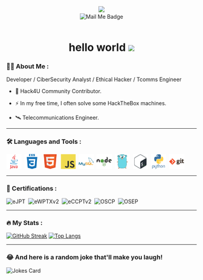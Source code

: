 <div id="header" align="center">
  <img src="https://media.giphy.com/media/l41lS0A0EAL8sfQha/giphy.gif" width="100"/>
  <div id="badges">
  <a mailto="mrdoiman@proton.me">
    <img src="https://img.shields.io/badge/Mail%20Me-red?logo=gmail&logoColor=white&style=for-the-badge" alt="Mail Me Badge"/>
  </a>
  </div>
  <img src="https://komarev.com/ghpvc/?username=mrdoiman&style=flat-square&color=blue" alt=""/>
  <h1>
  hello world
  <img src="https://media.giphy.com/media/hvRJCLFzcasrR4ia7z/giphy.gif" width="30px"/>
  </h1>
</div>

### :man_technologist: About Me :
Developer / CiberSecurity Analyst / Ethical Hacker / Tcomms Engineer
- :telescope: Hack4U Community Contributor.

- :zap: In my free time, I often solve some HackTheBox machines.
- 🛰️ Telecommunications Engineer.
---

### :hammer_and_wrench: Languages and Tools :

<div>
  <img src="https://github.com/devicons/devicon/blob/master/icons/java/java-original-wordmark.svg" title="Java" alt="Java" width="40" height="40"/>&nbsp;
  <img src="https://github.com/devicons/devicon/blob/master/icons/css3/css3-plain-wordmark.svg"  title="CSS3" alt="CSS" width="40" height="40"/>&nbsp;
  <img src="https://github.com/devicons/devicon/blob/master/icons/html5/html5-original.svg" title="HTML5" alt="HTML" width="40" height="40"/>&nbsp;
  <img src="https://github.com/devicons/devicon/blob/master/icons/javascript/javascript-original.svg" title="JavaScript" alt="JavaScript" width="40" height="40"/>&nbsp;
  <img src="https://github.com/devicons/devicon/blob/master/icons/mysql/mysql-original-wordmark.svg" title="MySQL"  alt="MySQL" width="40" height="40"/>&nbsp;
  <img src="https://github.com/devicons/devicon/blob/master/icons/nodejs/nodejs-original-wordmark.svg" title="NodeJS" alt="NodeJS" width="40" height="40"/>&nbsp;
  <img src="https://github.com/devicons/devicon/blob/master/icons/go/go-original.svg" title="Go" alt="Go" width="40" height="40"/>&nbsp;
  <img src="https://github.com/devicons/devicon/blob/master/icons/bash/bash-original.svg" title="Bash" alt="Bash" width="40" height="40"/>&nbsp;
  <img src="https://github.com/devicons/devicon/blob/master/icons/python/python-original-wordmark.svg" title="Python" alt="Python" width="40" height="40"/>&nbsp;
  <img src="https://github.com/devicons/devicon/blob/master/icons/git/git-original-wordmark.svg" title="Git" **alt="Git" width="40" height="40"/>
</div>

---

### :scroll: Certifications :

<div>
  <img src="https://elearnsecurity.com/wp-content/uploads/eJPT.png" title="eJPT" alt="eJPT" width="50" height="40"/>&nbsp;
  <img src="https://elearnsecurity.com/wp-content/uploads/eWPTXv2.png" title="eWPTXv2" alt="eWPTXv2" width="50" height="40"/>&nbsp;
  <img src="https://elearnsecurity.com/wp-content/uploads/eCPPTv2.png" title="eCCPTv2" alt="eCCPTv2" width="50" height="40"/>&nbsp;
  <img src="https://eiposgrados.com/wp-content/uploads/2020/06/oscp-acclaim.png" title="OSCP" alt="OSCP" width="40" height="40"/>&nbsp;
  <img src="https://images.credly.com/size/680x680/images/ebefd276-7f47-4aa8-b1d8-4a13636e4851/image.png" title="OSEP" alt="OSEP" width="40" height="40"/>&nbsp;
</div>

---

### :fire: My Stats :

[![GitHub Streak](http://github-readme-streak-stats.herokuapp.com?user=mrdoiman&theme=dark&background=000000)](https://git.io/streak-stats)
[![Top Langs](https://github-readme-stats.vercel.app/api/top-langs/?username=mrdoiman)](https://github.com/anuraghazra/github-readme-stats)

---

### 😂 And here is a random joke that'll make you laugh!
![Jokes Card](https://readme-jokes.vercel.app/api)
